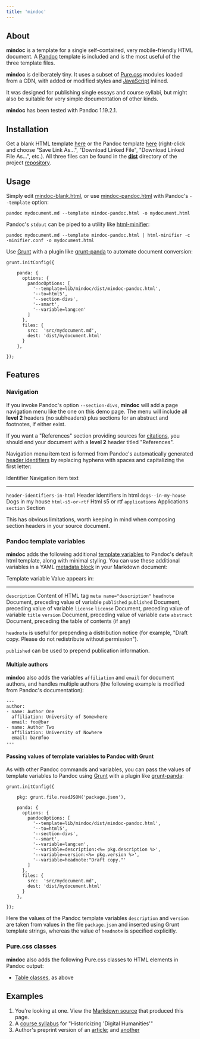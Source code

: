 ```yaml
---
title: 'mindoc'
---
```


## About

**mindoc** is a template for a single self-contained, very mobile-friendly
HTML document. A [Pandoc] template is included and is the most
useful of the three template files.

**mindoc** is deliberately tiny. It uses a subset of [Pure.css] modules loaded
from a CDN, with added or modified styles and [JavaScript] inlined.

It was designed for publishing single essays and course syllabi, but
might also be suitable for very simple documentation of other kinds.

**mindoc** has been tested with Pandoc 1.19.2.1.


## Installation

Get a blank HTML template [here][mindoc-download-html-blank] or the Pandoc
template [here][mindoc-download-pandoc] (right-click and choose "Save Link As…",
"Download Linked File", "Download Linked File As…", etc.). All three files can be found in the **[dist][mindoc-repo-dist]** directory of the project
[repository][mindoc-repo].


## Usage

Simply edit [mindoc-blank.html][mindoc-download-html-blank], or use
[mindoc-pandoc.html][mindoc-download-pandoc] with Pandoc's
`--template` option:

    pandoc mydocument.md --template mindoc-pandoc.html -o mydocument.html

Pandoc's `stdout` can be piped to a utility like [html-minifier]:

    pandoc mydocument.md --template mindoc-pandoc.html | html-minifier -c -minifier.conf -o mydocument.html

Use [Grunt] with a plugin like [grunt-panda] to automate document conversion:

    grunt.initConfig({

        panda: {
          options: {
            pandocOptions: [
              '--template=lib/mindoc/dist/mindoc-pandoc.html',
              '--to=html5',
              '--section-divs',
              '--smart',
              '--variable=lang:en'
            ]
          },
          files: {
            src:  'src/mydocument.md',
            dest: 'dist/mydocument.html'
          }
        },

    });


## Features

### Navigation

If you invoke Pandoc's option `--section-divs`, **mindoc** will add a
page navigation menu like the one on this demo page. The menu will
include all **level 2** headers (no subheaders) plus sections for an
abstract and footnotes, if either exist.

If you want a "References" section providing sources for [citations],
you should end your document with a **level 2** header titled
"References".

Navigation menu item text is formed from Pandoc's automatically
generated [header identifiers] by replacing hyphens with spaces and
capitalizing the first letter:

  Identifier                     Navigation item text
  ------------------------------ ----------------------------
  `header-identifiers-in-html`   Header identifiers in html
  `dogs--in-my-house`            Dogs in my house
  `html-s5-or-rtf`               Html s5 or rtf
  `applications`                 Applications
  `section`                      Section

This has obvious limitations, worth keeping in mind when composing
section headers in your source document.


### Pandoc template variables

**mindoc** adds the following additional [template variables] to Pandoc's
default html template, along with minimal styling. You can use these
additional variables in a YAML [metadata block] in your Markdown document:

  Template variable              Value appears in:
  ------------------------------ ---------------------------------------------
  `description`                  Content of HTML tag `meta name="description"`
  `headnote`                     Document, preceding value of variable `published`
  `published`                    Document, preceding value of variable `license`
  `license`                      Document, preceding value of variable `title`
  `version`                      Document, preceding value of variable `date`
  `abstract`                     Document, preceding the table of contents (if any)

`headnote` is useful for prepending a distribution notice (for example, "Draft
copy. Please do not redistribute without permission").

`published` can be used to prepend publication information.

#### Multiple authors

**mindoc** also adds the variables `affiliation` and `email` for document
authors, and handles multiple authors (the following example is modified from
Pandoc's documentation):

    ---
    author:
    - name: Author One
      affiliation: University of Somewhere
      email: foo@bar
    - name: Author Two
      affiliation: University of Nowhere
      email: bar@foo
    ---

#### Passing values of template variables to Pandoc with Grunt

As with other Pandoc commands and variables, you can pass the values of
template variables to Pandoc using [Grunt] with a plugin like [grunt-panda]:

    grunt.initConfig({

        pkg: grunt.file.readJSON('package.json'),

        panda: {
          options: {
            pandocOptions: [
              '--template=lib/mindoc/dist/mindoc-pandoc.html',
              '--to=html5',
              '--section-divs',
              '--smart',
              '--variable=lang:en',
              '--variable=description:<%= pkg.description %>',
              '--variable=version:<%= pkg.version %>',
              '--variable=headnote:"Draft copy."'
            ]
          },
          files: {
            src:  'src/mydocument.md',
            dest: 'dist/mydocument.html'
          }
        },

    });

Here the values of the Pandoc template variables `description` and `version`
are taken from values in the file `package.json` and inserted using Grunt
template strings, whereas the value of `headnote` is specified explicitly.


### Pure.css classes

**mindoc** also adds the following Pure.css classes to HTML elements in
Pandoc output:

* [Table classes], as above


## Examples

1. You're looking at one. View the [Markdown source][this-src] that produced this page.
2. A [course syllabus] for "Historicizing 'Digital Humanities'"
3. Author's preprint version of an [article]; and [another]



[this-src]:                   https://raw.githubusercontent.com/bitfragment/mindoc/master/src/mindoc.md
[JavaScript]:                 https://bitfragment.github.io/mindoc/docs/mindoc.html
[course syllabus]:            http://bitfragment.net/dhhist/
[article]:                    http://bitfragment.net/files/multilingualism.html
[another]:                    http://bitfragment.net/files/jshist.html

[mindoc-site]:                https://bitfragment.github.io/mindoc
[mindoc-repo]:                https://github.com/bitfragment/mindoc
[mindoc-repo-dist]:           https://github.com/bitfragment/mindoc/tree/master/dist
[mindoc-download-html]:       https://raw.githubusercontent.com/bitfragment/mindoc/master/dist/mindoc.html
[mindoc-download-html-blank]: https://raw.githubusercontent.com/bitfragment/mindoc/master/dist/mindoc-blank.html
[mindoc-download-pandoc]:     https://raw.githubusercontent.com/bitfragment/mindoc/master/dist/mindoc-pandoc.html

[Pure.css]:               https://github.com/yahoo/pure/
[Table classes]:          http://purecss.io/tables/

[Pandoc]:                 http://pandoc.org/
[header identifiers]:     http://pandoc.org/README.html#header-identifiers
[template variables]:     http://pandoc.org/README.html#templates
[metadata block]:         http://pandoc.org/README.html#metadata-blocks
[citations]:              http://pandoc.org/README.html#citations

[html-minifier]:          https://github.com/kangax/html-minifier

[Grunt]:                  http://gruntjs.com/
[grunt-panda]:            https://github.com/gmp26/grunt-panda
